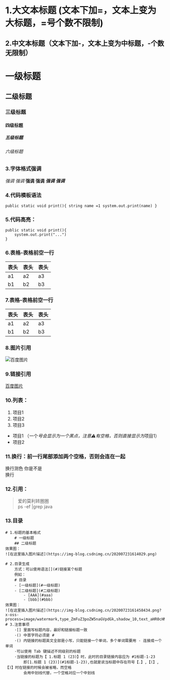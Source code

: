 
1.大文本标题 (文本下加=，文本上变为大标题，=号个数不限制)
= 

2.中文本标题（文本下加-，文本上变为中标题，-个数无限制）
-

# 一级标题
## 二级标题
### 三级标题
#### 四级标题
##### 五级标题
###### 六级标题


### 3.字体格式强调
*强调*
_强调_
**强调**
__强调__
***强调***
___强调___

### 4.代码模板语法
`public static void print(){
    string name =1
    system.out.print(name)
}`

### 5.代码高亮：
```
public static void print(){
    system.out.print("...")
}
``` 

### 6.表格-表格前空一行
 |表头|表头|表头|
 |----|----|----|
 |a1|a2|a3|
 |b1|b2|b3|
 
### 7.表格-表格前空一行
 |表头|表头|表头|
  |----|----|----|
  |a1|a2|a3|
  |b1|b2|b3|
  
### 8.图片引用
![百度图片](https://www.baidu.com/img/bd_logo1.png) 

### 9.链接引用
[百度图片](https://www.baidu.com/img/bd_logo1.png)   

### 10.列表：
 1. 项目1 
 2. 项目2 
 3. 项目3 
   * 项目1 （一个*号会显示为一个黑点，注意⚠️有空格，否则直接显示为*项目1）
   * 项目2 
 
### 11.换行：前一行尾部添加两个空格，否则会连在一起
换行测色  你是不是  
换行

### 12.引用：
> 爱的莫利转圈圈  
> ps -ef |grep java

### 13.目录

    # 1.标题的基本格式
    	# 一级标题
    	## 二级标题
    效果图：
    ![在这里插入图片描述](https://img-blog.csdnimg.cn/202007231614029.png)
    
    # 2.目录生成
    	方式：可以使用语法[](#)链接某个标题
    	例如：
    	# 目录
    	- [一级标题](#一级标题)
    	- [二级标题](#二级标题)
    		- [AAA](#aaa)
    		- [bbb](#bbb)
    效果图：
    ![在这里插入图片描述](https://img-blog.csdnimg.cn/20200723161458434.png?x-oss-process=image/watermark,type_ZmFuZ3poZW5naGVpdGk,shadow_10,text_aHR0cHM6Ly9ibG9nLmNzZG4ubmV0L3dlaXhpbl80NTc4NDY0Mg==,size_16,color_FFFFFF,t_70)
    # 3.注意事项
    	·[] 里面写标题内容，最好和链接标题一致
    	·() 中首字符必须是 #
    	·() 内链接的标题英文全部是小写，只能链接一个单词，多个单词需要用 - 连接成一个单词
    	·可以使用 Tab 键描述不同级别的标题
    	·当链接的标题为【 1.标题 1 (23)】时，此时的目录链接内容应为 #1标题-1-23
    		即[1.标题 1 (23)](#1标题-1-23),也就是说当标题中存在符号【.】,【(】,【)】时在链接的时候会被省略，而空格
    		会用中划线代替，一个空格对应一个中划线
